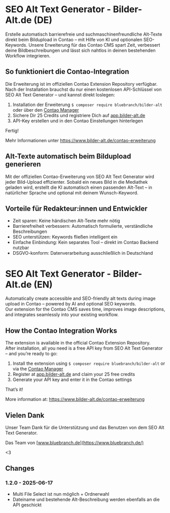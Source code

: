 # SEO Alt Text Generator - Bilder-Alt.de (DE) 

Erstelle automatisch barrierefreie und suchmaschinenfreundliche Alt-Texte direkt beim Bildupload in Contao – mit Hilfe von KI und optionalen SEO-Keywords.
Unsere Erweiterung für das Contao CMS spart Zeit, verbessert deine Bildbeschreibungen und lässt sich nahtlos in deinen bestehenden Workflow integrieren.

## So funktioniert die Contao-Integration

Die Erweiterung ist im offiziellen Contao Extension Repository verfügbar.
Nach der Installation brauchst du nur einen kostenlosen API-Schlüssel von SEO Alt Text Generator – und kannst direkt loslegen:

1. Installation der Erweiterung `$ composer require bluebranch/bilder-alt` oder über den [Contao Manager](https://extensions.contao.org/?q=bild&pages=1&p=bluebranch/bilder-alt)
2. Sichere Dir 25 Credits und registriere Dich auf [app.bilder-alt.de](https://app.bilder-alt.de/login)
3. API-Key erstellen und in den Contao Einstellungen hinterlegen

Fertig!

Mehr Informationen unter https://www.bilder-alt.de/contao-erweiterung

## Alt-Texte automatisch beim Bildupload generieren

Mit der offiziellen Contao-Erweiterung von SEO Alt Text Generator wird jeder Bild-Upload effizienter.
Sobald ein neues Bild in die Mediathek geladen wird, erstellt die KI automatisch einen passenden Alt-Text – in natürlicher Sprache und optional mit deinem Wunsch-Keyword.

## Vorteile für Redakteur:innen und Entwickler

- Zeit sparen: Keine händischen Alt-Texte mehr nötig
- Barrierefreiheit verbessern: Automatisch formulierte, verständliche Beschreibungen
- SEO unterstützen: Keywords fließen intelligent ein
- Einfache Einbindung: Kein separates Tool – direkt im Contao Backend nutzbar
- DSGVO-konform: Datenverarbeitung ausschließlich in Deutschland

# SEO Alt Text Generator - Bilder-Alt.de (EN)

Automatically create accessible and SEO-friendly alt texts during image upload in Contao – powered by AI and optional SEO keywords.  
Our extension for the Contao CMS saves time, improves image descriptions, and integrates seamlessly into your existing workflow.

## How the Contao Integration Works

The extension is available in the official Contao Extension Repository.  
After installation, all you need is a free API key from SEO Alt Text Generator – and you’re ready to go:

1. Install the extension using `$ composer require bluebranch/bilder-alt` or via the [Contao Manager](https://extensions.contao.org/?q=bild&pages=1&p=bluebranch/bilder-alt)
2. Register at [app.bilder-alt.de](https://app.bilder-alt.de/login) and claim your 25 free credits
3. Generate your API key and enter it in the Contao settings

That’s it!

More information at: https://www.bilder-alt.de/contao-erweiterung

## Vielen Dank

Unser Team Dank für die Unterstützung und das Benutzen von dem SEO Alt Text Generator.

Das Team von [www.bluebranch.de](https://www.bluebranch.de/)

<3

## Changes

### 1.2.0 - 2025-06-17
- Multi File Select ist nun möglich + Ordnerwahl
- Dateiname und bestehende Alt-Beschreibung werden ebenfalls an die API geschickt
